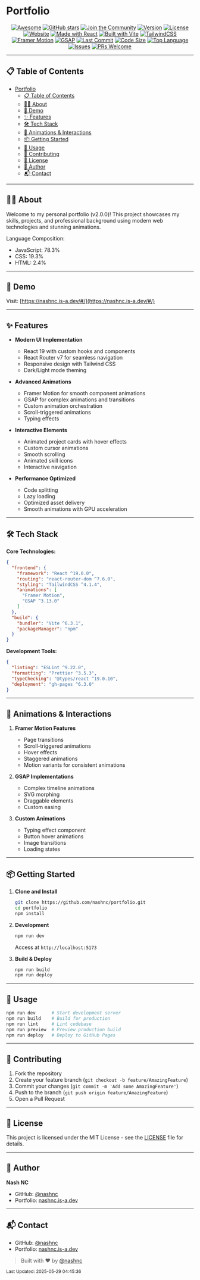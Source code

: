# Portfolio


<div align="center">

[![Awesome](https://img.shields.io/badge/Awesome-Profile-blueviolet?logo=github)](https://github.com/nashnc/portfolio)
[![GitHub stars](https://img.shields.io/github/stars/nashnc/portfolio?style=social)](https://github.com/nashnc/portfolio/stargazers)
[![Join the Community](https://img.shields.io/badge/Join%20My%20Community-@nashnc-ff69b4?logo=github)](https://github.com/nashnc)
[![Version](https://img.shields.io/badge/version-2.0.0-blue)](https://github.com/nashnc/portfolio)
[![License](https://img.shields.io/github/license/nashnc/portfolio)](https://github.com/nashnc/portfolio/blob/main/LICENSE)
[![Website](https://img.shields.io/badge/website-online-green)](https://nashnc.is-a.dev/#/)
[![Made with React](https://img.shields.io/badge/React-19.0.0-61DAFB?logo=react&logoColor=white)](https://reactjs.org/)
[![Built with Vite](https://img.shields.io/badge/Built%20with-Vite-646CFF?logo=vite)](https://vitejs.dev/)
[![TailwindCSS](https://img.shields.io/badge/Tailwind-4.1.4-38B2AC?logo=tailwind-css&logoColor=white)](https://tailwindcss.com/)
[![Framer Motion](https://img.shields.io/badge/Framer%20Motion-Animations-0055FF?logo=framer&logoColor=white)](https://www.framer.com/motion/)
[![GSAP](https://img.shields.io/badge/GSAP-3.13.0-88CE02)](https://greensock.com/gsap/)
[![Last Commit](https://img.shields.io/github/last-commit/nashnc/portfolio)](https://github.com/nashnc/portfolio/commits)
[![Code Size](https://img.shields.io/github/languages/code-size/nashnc/portfolio)](https://github.com/nashnc/portfolio)
[![Top Language](https://img.shields.io/github/languages/top/nashnc/portfolio)](https://github.com/nashnc/portfolio)
[![Issues](https://img.shields.io/github/issues/nashnc/portfolio)](https://github.com/nashnc/portfolio/issues)
[![PRs Welcome](https://img.shields.io/badge/PRs-welcome-brightgreen.svg)](https://github.com/nashnc/portfolio/pulls)

</div>

---

## 📋 Table of Contents

- [Portfolio](#portfolio)
  - [📋 Table of Contents](#-table-of-contents)
  - [🧑‍💻 About](#-about)
  - [🚀 Demo](#-demo)
  - [✨ Features](#-features)
  - [🛠️ Tech Stack](#️-tech-stack)
  - [🎨 Animations \& Interactions](#-animations--interactions)
  - [📦 Getting Started](#-getting-started)
  - [📝 Usage](#-usage)
  - [🤝 Contributing](#-contributing)
  - [📄 License](#-license)
  - [👤 Author](#-author)
  - [📬 Contact](#-contact)

---

## 🧑‍💻 About

Welcome to my personal portfolio (v2.0.0)! This project showcases my skills, projects, and professional background using modern web technologies and stunning animations.

Language Composition:
- JavaScript: 78.3%
- CSS: 19.3%
- HTML: 2.4%

---

## 🚀 Demo

Visit: [https://nashnc.is-a.dev/#/](https://nashnc.is-a.dev/#/)

---

## ✨ Features

- **Modern UI Implementation**
  - React 19 with custom hooks and components
  - React Router v7 for seamless navigation
  - Responsive design with Tailwind CSS
  - Dark/Light mode theming
  
- **Advanced Animations**
  - Framer Motion for smooth component animations
  - GSAP for complex animations and transitions
  - Custom animation orchestration
  - Scroll-triggered animations
  - Typing effects
  
- **Interactive Elements**
  - Animated project cards with hover effects
  - Custom cursor animations
  - Smooth scrolling
  - Animated skill icons
  - Interactive navigation

- **Performance Optimized**
  - Code splitting
  - Lazy loading
  - Optimized asset delivery
  - Smooth animations with GPU acceleration

---

## 🛠️ Tech Stack

**Core Technologies:**
```json
{
  "frontend": {
    "framework": "React ^19.0.0",
    "routing": "react-router-dom ^7.6.0",
    "styling": "TailwindCSS ^4.1.4",
    "animations": [
      "Framer Motion",
      "GSAP ^3.13.0"
    ]
  },
  "build": {
    "bundler": "Vite ^6.3.1",
    "packageManager": "npm"
  }
}
```

**Development Tools:**
```json
{
  "linting": "ESLint ^9.22.0",
  "formatting": "Prettier ^3.5.3",
  "typeChecking": "@types/react ^19.0.10",
  "deployment": "gh-pages ^6.3.0"
}
```

---

## 🎨 Animations & Interactions

1. **Framer Motion Features**
   - Page transitions
   - Scroll-triggered animations
   - Hover effects
   - Staggered animations
   - Motion variants for consistent animations

2. **GSAP Implementations**
   - Complex timeline animations
   - SVG morphing
   - Draggable elements
   - Custom easing

3. **Custom Animations**
   - Typing effect component
   - Button hover animations
   - Image transitions
   - Loading states

---

## 📦 Getting Started

1. **Clone and Install**
   ```bash
   git clone https://github.com/nashnc/portfolio.git
   cd portfolio
   npm install
   ```

2. **Development**
   ```bash
   npm run dev
   ```
   Access at `http://localhost:5173`

3. **Build & Deploy**
   ```bash
   npm run build
   npm run deploy
   ```

---

## 📝 Usage

```bash
npm run dev      # Start development server
npm run build    # Build for production
npm run lint     # Lint codebase
npm run preview  # Preview production build
npm run deploy   # Deploy to GitHub Pages
```

<!-- Project Structure:
```
portfolio/
├── src/
│   ├── components/      # Reusable components
│   ├── pages/          # Page components
│   ├── assets/         # Static assets
│   ├── styles/         # CSS files
│   └── animations/     # Animation configurations
├── public/             # Static files
└── vite.config.js      # Vite configuration
``` -->

---

## 🤝 Contributing

1. Fork the repository
2. Create your feature branch (`git checkout -b feature/AmazingFeature`)
3. Commit your changes (`git commit -m 'Add some AmazingFeature'`)
4. Push to the branch (`git push origin feature/AmazingFeature`)
5. Open a Pull Request

---

## 📄 License

This project is licensed under the MIT License - see the [LICENSE](LICENSE) file for details.

---

## 👤 Author

**Nash NC**
- GitHub: [@nashnc](https://github.com/nashnc)
- Portfolio: [nashnc.is-a.dev](https://nashnc.is-a.dev/#/)

---

## 📬 Contact

- GitHub: [@nashnc](https://github.com/nashnc)
- Portfolio: [nashnc.is-a.dev](https://nashnc.is-a.dev/#/)

> Built with ❤️ by [@nashnc](https://github.com/nashnc)

<sub>Last Updated: 2025-05-29 04:45:36</sub>